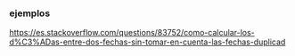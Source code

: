 

### ejemplos
https://es.stackoverflow.com/questions/83752/como-calcular-los-d%C3%ADas-entre-dos-fechas-sin-tomar-en-cuenta-las-fechas-duplicad